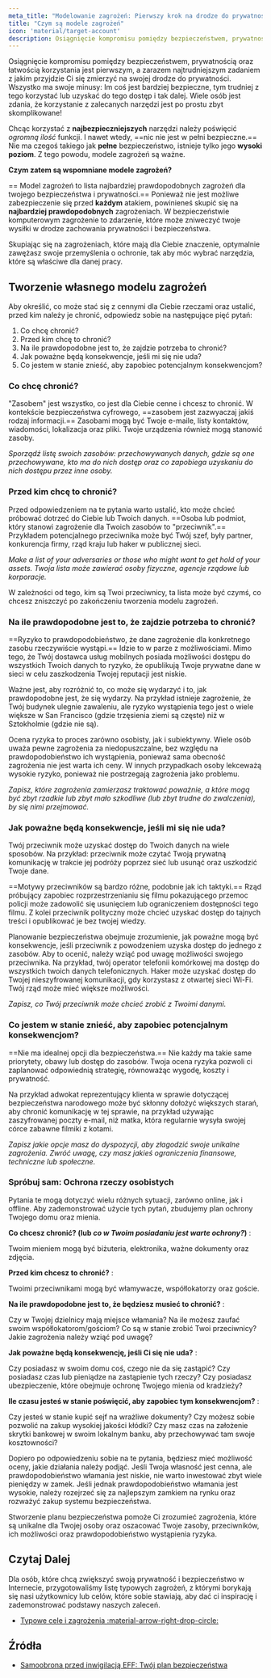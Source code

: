```yaml
---
meta_title: "Modelowanie zagrożeń: Pierwszy krok na drodze do prywatności - Privacy Guides"
title: "Czym są modele zagrożeń"
icon: 'material/target-account'
description: Osiągnięcie kompromisu pomiędzy bezpieczeństwem, prywatnością oraz łatwością korzystania jest pierwszym, a zarazem najtrudniejszym zadaniem z jakim przyjdzie Ci się zmierzyć na swojej drodze do prywatności.
---
```


Osiągnięcie kompromisu pomiędzy bezpieczeństwem, prywatnością oraz łatwością korzystania jest pierwszym, a zarazem najtrudniejszym zadaniem z jakim przyjdzie Ci się zmierzyć na swojej drodze do prywatności. Wszystko ma swoje minusy: Im coś jest bardziej bezpieczne, tym trudniej z tego korzystać lub uzyskać do tego dostęp i tak dalej. Wiele osób jest zdania, że korzystanie z zalecanych narzędzi jest po prostu zbyt skomplikowane!

Chcąc korzystać z **najbezpieczniejszych** narzędzi należy poświęcić *ogromną ilość* funkcji. I nawet wtedy, ==nic nie jest w pełni bezpieczne.== Nie ma czegoś takiego jak **pełne** bezpieczeństwo, istnieje tylko jego **wysoki poziom**. Z tego powodu, modele zagrożeń są ważne.

**Czym zatem są wspomniane modele zagrożeń?**

== Model zagrożeń to lista najbardziej prawdopodobnych zagrożeń dla twojego bezpieczeństwa i prywatności.== Ponieważ nie jest możliwe zabezpieczenie się przed **każdym** atakiem, powinieneś skupić się na **najbardziej prawdopodobnych** zagrożeniach. W bezpieczeństwie komputerowym zagrożenie to zdarzenie, które może zniweczyć twoje wysiłki w drodze zachowania prywatności i bezpieczeństwa.

Skupiając się na zagrożeniach, które mają dla Ciebie znaczenie, optymalnie zawężasz swoje przemyślenia o ochronie, tak aby móc wybrać narzędzia, które są właściwe dla danej pracy.

## Tworzenie własnego modelu zagrożeń

Aby określić, co może stać się z cennymi dla Ciebie rzeczami oraz ustalić, przed kim należy je chronić, odpowiedz sobie na następujące pięć pytań:

1. Co chcę chronić?
2. Przed kim chcę to chronić?
3. Na ile prawdopodobne jest to, że zajdzie potrzeba to chronić?
4. Jak poważne będą konsekwencje, jeśli mi się nie uda?
5. Co jestem w stanie znieść, aby zapobiec potencjalnym konsekwencjom?

### Co chcę chronić?

"Zasobem" jest wszystko, co jest dla Ciebie cenne i chcesz to chronić. W kontekście bezpieczeństwa cyfrowego, ==zasobem jest zazwyaczaj jakiś rodzaj informacji.== Zasobami mogą być Twoje e-maile, listy kontaktów, wiadomości, lokalizacja oraz pliki. Twoje urządzenia również mogą stanowić zasoby.

*Sporządź listę swoich zasobów: przechowywanych danych, gdzie są one przechowywane, kto ma do nich dostęp oraz co zapobiega uzyskaniu do nich dostępu przez inne osoby.*

### Przed kim chcę to chronić?

Przed odpowiedzeniem na te pytania warto ustalić, kto może chcieć próbować dotrzeć do Ciebie lub Twoich danych. ==Osoba lub podmiot, który stanowi zagrożenie dla Twoich zasobów to "przeciwnik".== Przykładem potencjalnego przeciwnika może być Twój szef, były partner, konkurencja firmy, rząd kraju lub haker w publicznej sieci.

*Make a list of your adversaries or those who might want to get hold of your assets. Twoja lista może zawierać osoby fizyczne, agencje rządowe lub korporacje.*

W zależności od tego, kim są Twoi przeciwnicy, ta lista może być czymś, co chcesz zniszczyć po zakończeniu tworzenia modelu zagrożeń.

### Na ile prawdopodobne jest to, że zajdzie potrzeba to chronić?

==Ryzyko to prawdopodobieństwo, że dane zagrożenie dla konkretnego zasobu rzeczywiście wystąpi.== Idzie to w parze z możliwościami. Mimo tego, że Twój dostawca usług mobilnych posiada możliwości dostępu do wszystkich Twoich danych to ryzyko, że opublikują Twoje prywatne dane w sieci w celu zaszkodzenia Twojej reputacji jest niskie.

Ważne jest, aby rozróżnić to, co może się wydarzyć i to, jak prawdopodobne jest, że się wydarzy. Na przykład istnieje zagrożenie, że Twój budynek ulegnie zawaleniu, ale ryzyko wystąpienia tego jest o wiele większe w San Francisco (gdzie trzęsienia ziemi są częste) niż w Sztokholmie (gdzie nie są).

Ocena ryzyka to proces zarówno osobisty, jak i subiektywny. Wiele osób uważa pewne zagrożenia za niedopuszczalne, bez względu na prawdopodobieństwo ich wystąpienia, ponieważ sama obecność zagrożenia nie jest warta ich ceny. W innych przypadkach osoby lekceważą wysokie ryzyko, ponieważ nie postrzegają zagrożenia jako problemu.

*Zapisz, które zagrożenia zamierzasz traktować poważnie, a które mogą być zbyt rzadkie lub zbyt mało szkodliwe (lub zbyt trudne do zwalczenia), by się nimi przejmować.*

### Jak poważne będą konsekwencje, jeśli mi się nie uda?

Twój przeciwnik może uzyskać dostęp do Twoich danych na wiele sposobów. Na przykład: przeciwnik może czytać Twoją prywatną komunikację w trakcie jej podróży poprzez sieć lub usunąć oraz uszkodzić Twoje dane.

==Motywy przeciwników są bardzo różne, podobnie jak ich taktyki.== Rząd próbujący zapobiec rozprzestrzenianiu się filmu pokazującego przemoc policji może zadowolić się usunięciem lub ograniczeniem dostępności tego filmu. Z kolei przeciwnik polityczny może chcieć uzyskać dostęp do tajnych treści i opublikować je bez twojej wiedzy.

Planowanie bezpieczeństwa obejmuje zrozumienie, jak poważne mogą być konsekwencje, jeśli przeciwnik z powodzeniem uzyska dostęp do jednego z zasobów. Aby to ocenić, należy wziąć pod uwagę możliwości swojego przeciwnika. Na przykład, twój operator telefonii komórkowej ma dostęp do wszystkich twoich danych telefonicznych. Haker może uzyskać dostęp do Twojej nieszyfrowanej komunikacji, gdy korzystasz z otwartej sieci Wi-Fi. Twój rząd może mieć większe możliwości.

*Zapisz, co Twój przeciwnik może chcieć zrobić z Twoimi danymi.*

### Co jestem w stanie znieść, aby zapobiec potencjalnym konsekwencjom?

==Nie ma idealnej opcji dla bezpieczeństwa.== Nie każdy ma takie same priorytety, obawy lub dostęp do zasobów. Twoja ocena ryzyka pozwoli ci zaplanować odpowiednią strategię, równoważąc wygodę, koszty i prywatność.

Na przykład adwokat reprezentujący klienta w sprawie dotyczącej bezpieczeństwa narodowego może być skłonny dołożyć większych starań, aby chronić komunikację w tej sprawie, na przykład używając zaszyfrowanej poczty e-mail, niż matka, która regularnie wysyła swojej córce zabawne filmiki z kotami.

*Zapisz jakie opcje masz do dyspozycji, aby złagodzić swoje unikalne zagrożenia. Zwróć uwagę, czy masz jakieś ograniczenia finansowe, techniczne lub społeczne.*

### Spróbuj sam: Ochrona rzeczy osobistych

Pytania te mogą dotyczyć wielu różnych sytuacji, zarówno online, jak i offline. Aby zademonstrować użycie tych pytań, zbudujemy plan ochrony Twojego domu oraz mienia.

**Co chcesz chronić? (lub *co w Twoim posiadaniu jest warte ochrony?*)**
:

Twoim mieniem mogą być biżuteria, elektronika, ważne dokumenty oraz zdjęcia.

**Przed kim chcesz to chronić?**
:

Twoimi przeciwnikami mogą być włamywacze, współlokatorzy oraz goście.

**Na ile prawdopodobne jest to, że będziesz musieć to chronić?**
:

Czy w Twojej dzielnicy mają miejsce włamania? Na ile możesz zaufać swoim współlokatorom/gościom? Co są w stanie zrobić Twoi przeciwnicy? Jakie zagrożenia należy wziąć pod uwagę?

**Jak poważne będą konsekwencję, jeśli Ci się nie uda?**
:

Czy posiadasz w swoim domu coś, czego nie da się zastąpić? Czy posiadasz czas lub pieniądze na zastąpienie tych rzeczy? Czy posiadasz ubezpieczenie, które obejmuje ochronę Twojego mienia od kradzieży?

**Ile czasu jesteś w stanie poświęcić, aby zapobiec tym konsekwencjom?**
:

Czy jesteś w stanie kupić sejf na wrażliwe dokumenty? Czy możesz sobie pozwolić na zakup wysokiej jakości kłódki? Czy masz czas na założenie skrytki bankowej w swoim lokalnym banku, aby przechowywać tam swoje kosztowności?

Dopiero po odpowiedzeniu sobie na te pytania, będziesz mieć możliwość oceny, jakie działania należy podjąć. Jeśli Twoja własność jest cenna, ale prawdopodobieństwo włamania jest niskie, nie warto inwestować zbyt wiele pieniędzy w zamek. Jeśli jednak prawdopodobieństwo włamania jest wysokie, należy rozejrzeć się za najlepszym zamkiem na rynku oraz rozważyć zakup systemu bezpieczeństwa.

Stworzenie planu bezpieczeństwa pomoże Ci zrozumieć zagrożenia, które są unikalne dla Twojej osoby oraz oszacować Twoje zasoby, przeciwników, ich możliwości oraz prawdopodobieństwo wystąpienia ryzyka.

## Czytaj Dalej

Dla osób, które chcą zwiększyć swoją prywatność i bezpieczeństwo w Internecie, przygotowaliśmy listę typowych zagrożeń, z którymi borykają się nasi użytkownicy lub celów, które sobie stawiają, aby dać ci inspirację i zademonstrować podstawy naszych zaleceń.

- [Typowe cele i zagrożenia :material-arrow-right-drop-circle:](common-threats.md)

## Źródła

- [Samoobrona przed inwigilacją EFF: Twój plan bezpieczeństwa](https://ssd.eff.org/en/module/your-security-plan)
